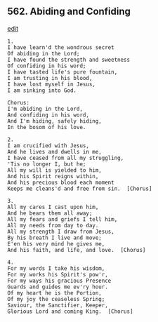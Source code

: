 
## 562.  Abiding and Confiding
[edit](https://docs.google.com/document/d/1fcE0qsVCuaoHoiVYka15QwJTpytrT6Sx/edit?mode=html)



    1.
    I have learn'd the wondrous secret
    Of abiding in the Lord;
    I have found the strength and sweetness
    Of confiding in his word;
    I have tasted life's pure fountain,
    I am trusting in his blood,
    I have lost myself in Jesus,
    I am sinking into God.

    Chorus:
    I'm abiding in the Lord,
    And confiding in his word,
    And I'm hiding, safely hiding, 
    In the bosom of his love.

    2.
    I am crucified with Jesus,
    And he lives and dwells in me,
    I have ceased from all my struggling,
    'Tis no longer I, but he;
    All my will is yielded to him,
    And his Spirit reigns within,
    And his precious blood each moment
    Keeps me cleans'd and free from sin.  [Chorus]

    3.
    All my cares I cast upon him,
    And he bears them all away;
    All my fears and griefs I tell him,
    All my needs from day to day.
    All my strength I draw from Jesus,
    By his breath I live and move;
    E'en his very mind he gives me,
    And his faith, and life, and love.  [Chorus]

    4.
    For my words I take his wisdom,
    For my works his Spirit's pow'r,
    For my ways his gracious Presence 
    Guards and guides me ev'ry hour.
    Of my heart he is the Portion,
    Of my joy the ceaseless Spring;
    Saviour, the Sanctifier, Keeper, 
    Glorious Lord and coming King.  [Chorus]
